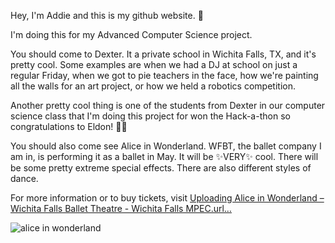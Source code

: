 Hey, I'm Addie and this is my github website. 🎉

I'm doing this for my Advanced Computer Science project. 

You should come to Dexter. It a private school in Wichita Falls, TX, and it's pretty cool. Some examples are when we had a DJ at school on just a regular Friday, when we got to pie teachers in the face, how we're painting all the walls for an art project, or how we held a robotics competition.

Another pretty cool thing is one of the students from Dexter in our computer science class that I'm doing this project for won the Hack-a-thon so congratulations to Eldon! 👏🏼

You should also come see Alice in Wonderland.
WFBT, the ballet company I am in, is performing it as a ballet in May.
It will be ✨VERY✨ cool. There will be some pretty extreme special effects.
There are also different styles of dance.

For more information or to buy tickets, visit [Uploading Alice in Wonderland – Wichita Falls Ballet Theatre - Wichita Falls MPEC.url…]()

![alice in wonderland](https://user-images.githubusercontent.com/100547210/156968576-ae6ba709-c364-4746-b97e-2815e6883039.jpg)
